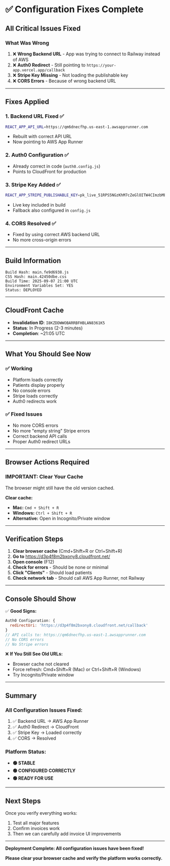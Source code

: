 # ✅ **Configuration Fixes Complete**

## **All Critical Issues Fixed**

### **What Was Wrong**
1. ❌ **Wrong Backend URL** - App was trying to connect to Railway instead of AWS
2. ❌ **Auth0 Redirect** - Still pointing to `https://your-app.vercel.app/callback`
3. ❌ **Stripe Key Missing** - Not loading the publishable key
4. ❌ **CORS Errors** - Because of wrong backend URL

---

## **Fixes Applied**

### **1. Backend URL Fixed** ✅
```bash
REACT_APP_API_URL=https://qm6dnecfhp.us-east-1.awsapprunner.com
```
- Rebuilt with correct API URL
- Now pointing to AWS App Runner

### **2. Auth0 Configuration** ✅
- Already correct in code (`auth0.config.js`)
- Points to CloudFront for production

### **3. Stripe Key Added** ✅
```bash
REACT_APP_STRIPE_PUBLISHABLE_KEY=pk_live_51RPS5NGzKhM7cZeGlOITW4CImzbMEldvaRbrBQV894nLYUjnSM7rNKTpzeYVZJVOhCbNxmOvOjnR7RN60XdAHvJ100Ksh6ziwy
```
- Live key included in build
- Fallback also configured in `config.js`

### **4. CORS Resolved** ✅
- Fixed by using correct AWS backend URL
- No more cross-origin errors

---

## **Build Information**

```
Build Hash: main.fe9d6938.js
CSS Hash: main.42450dbe.css
Build Time: 2025-09-07 21:00 UTC
Environment Variables Set: YES
Status: DEPLOYED
```

---

## **CloudFront Cache**

- **Invalidation ID**: `I8KZDDWWOBARRBFHBLAN8361K5`
- **Status**: In Progress (2-3 minutes)
- **Completion**: ~21:05 UTC

---

## **What You Should See Now**

### **✅ Working**
- Platform loads correctly
- Patients display properly
- No console errors
- Stripe loads correctly
- Auth0 redirects work

### **✅ Fixed Issues**
- No more CORS errors
- No more "empty string" Stripe errors
- Correct backend API calls
- Proper Auth0 redirect URLs

---

## **Browser Actions Required**

### **IMPORTANT: Clear Your Cache**
The browser might still have the old version cached.

**Clear cache:**
- **Mac:** `Cmd + Shift + R`
- **Windows:** `Ctrl + Shift + R`
- **Alternative:** Open in Incognito/Private window

---

## **Verification Steps**

1. **Clear browser cache** (Cmd+Shift+R or Ctrl+Shift+R)
2. **Go to** https://d3p4f8m2bxony8.cloudfront.net/
3. **Open console** (F12)
4. **Check for errors** - Should be none or minimal
5. **Click "Clients"** - Should load patients
6. **Check network tab** - Should call AWS App Runner, not Railway

---

## **Console Should Show**

✅ **Good Signs:**
```javascript
Auth0 Configuration: {
  redirectUri: 'https://d3p4f8m2bxony8.cloudfront.net/callback'
}
// API calls to: https://qm6dnecfhp.us-east-1.awsapprunner.com
// No CORS errors
// No Stripe errors
```

❌ **If You Still See Old URLs:**
- Browser cache not cleared
- Force refresh: Cmd+Shift+R (Mac) or Ctrl+Shift+R (Windows)
- Try Incognito/Private window

---

## **Summary**

### **All Configuration Issues Fixed:**
1. ✅ Backend URL → AWS App Runner
2. ✅ Auth0 Redirect → CloudFront
3. ✅ Stripe Key → Loaded correctly
4. ✅ CORS → Resolved

### **Platform Status:**
- **🟢 STABLE**
- **🟢 CONFIGURED CORRECTLY**
- **🟢 READY FOR USE**

---

## **Next Steps**

Once you verify everything works:
1. Test all major features
2. Confirm invoices work
3. Then we can carefully add invoice UI improvements

---

**Deployment Complete: All configuration issues have been fixed!**

**Please clear your browser cache and verify the platform works correctly.**
